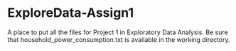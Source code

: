 ExploreData-Assign1
===================
A place to put all the files for Project 1 in Exploratory Data Analysis.
Be sure that household_power_consumption.txt is available in the working directory.
